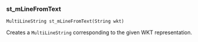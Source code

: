 ### st_mLineFromText
`MultiLineString st_mLineFromText(String wkt)`

Creates a `MultiLineString` corresponding to the given WKT representation.
